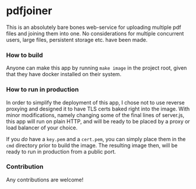 # pdfjoiner

This is an absolutely bare bones web-service for uploading multiple pdf files and joining them into one. No considerations for multiple concurrent users, large files, persistent storage etc. have been made.

### How to build

Anyone can make this app by running `make image` in the project root, given that they have docker installed on their system.

### How to run in production

In order to simplify the deployment of this app, I chose not to use reverse proxying and designed it to have TLS certs baked right into the image. With minor modifications, namely changing some of the final lines of server.js, this app will run on plain HTTP, and will be ready to be placed by a proxy or load balancer of your choice.

If you _do_ have a `key.pem` and a `cert.pem`, you can simply place them in the `cmd` directory prior to build the image. The resulting image then, will be ready to run in production from a public port.

### Contribution

Any contributions are welcome!